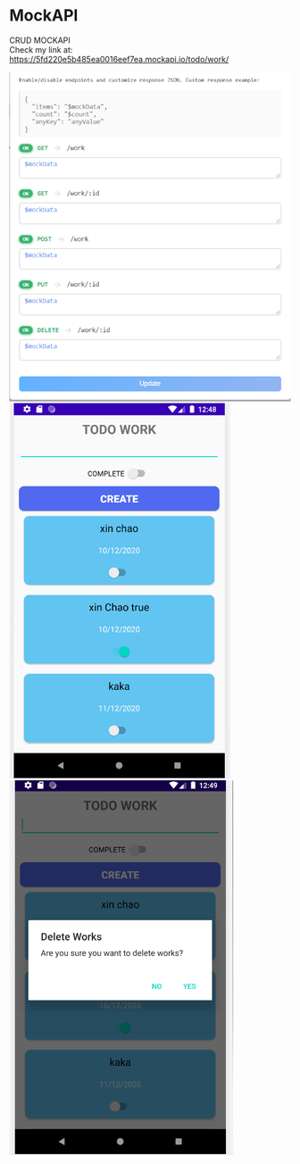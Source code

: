 # MockAPI <br>

CRUD MOCKAPI <br>
Check my link at: https://5fd220e5b485ea0016eef7ea.mockapi.io/todo/work/ <br>

<img src="https://github.com/hmqiwtCode/MockAPI/blob/master/art2.PNG"/> <br>
<img src="https://github.com/hmqiwtCode/MockAPI/blob/master/art.PNG"/> <br>
<img src="https://github.com/hmqiwtCode/MockAPI/blob/master/art1.PNG"/> <br>
